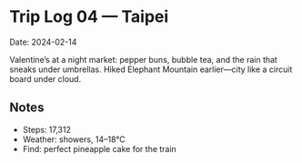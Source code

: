 # Trip Log 04 — Taipei

Date: 2024-02-14

Valentine’s at a night market: pepper buns, bubble tea, and the rain that sneaks under umbrellas. Hiked Elephant Mountain earlier—city like a circuit board under cloud.

## Notes

- Steps: 17,312
- Weather: showers, 14–18°C
- Find: perfect pineapple cake for the train
